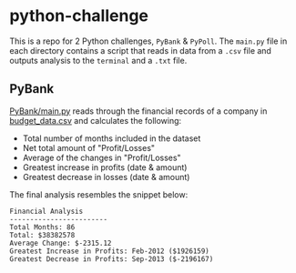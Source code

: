 # python-challenge

This is a repo for 2 Python challenges, `PyBank` & `PyPoll`. The `main.py` file in each directory contains a script that reads in data from a `.csv` file and outputs analysis to the `terminal` and a `.txt` file.

## PyBank

[PyBank/main.py]('./PyBank/main.py') reads through the financial records of a company in [budget_data.csv]('PyBank/resources/budget_data.csv') and calculates the following:

* Total number of months included in the dataset
* Net total amount of "Profit/Losses"
* Average of the changes in "Profit/Losses"
* Greatest increase in profits (date & amount)
* Greatest decrease in losses (date & amount)

The final analysis resembles the snippet below:
```
Financial Analysis
------------------------
Total Months: 86
Total: $38382578
Average Change: $-2315.12
Greatest Increase in Profits: Feb-2012 ($1926159)
Greatest Decrease in Profits: Sep-2013 ($-2196167)
```
